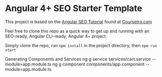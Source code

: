 # Angular 4+ SEO Starter Template

This project is based on the [Angular SEO Tutorial](https://coursetro.com/posts/code/68/Make-your-Angular-App-SEO-Friendly-(Angular-4-+-Universal)) found at [Coursetro.com](https://coursetro.com)

Feel free to clone this repo as a quick way to get up and running with an SEO-ready, Angular CLI-ready, Angular 4+ project.

Simply clone the repo, run `npm install` in the project directory, then `npm run start`

Generating Components and Services
ng g service services/cart.service --module=app.module.ts
ng g component components/app.component --module=app.module.ts